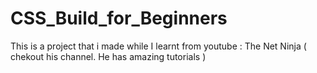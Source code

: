 # CSS_Build_for_Beginners
This is a project that i made while I learnt from youtube : The Net Ninja ( chekout his channel. He has amazing tutorials )
